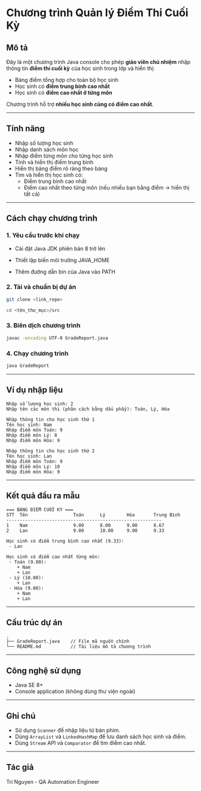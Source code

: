# Chương trình Quản lý Điểm Thi Cuối Kỳ

## Mô tả

Đây là một chương trình Java console cho phép **giáo viên chủ nhiệm** nhập thông tin **điểm thi cuối kỳ** của học sinh trong lớp và hiển thị:

- Bảng điểm tổng hợp cho toàn bộ học sinh
- Học sinh có **điểm trung bình cao nhất**
- Học sinh có **điểm cao nhất ở từng môn**

Chương trình hỗ trợ **nhiều học sinh cùng có điểm cao nhất**.

---

## Tính năng

- Nhập số lượng học sinh
- Nhập danh sách môn học
- Nhập điểm từng môn cho từng học sinh
- Tính và hiển thị điểm trung bình
- Hiển thị bảng điểm rõ ràng theo bảng
- Tìm và hiển thị học sinh có:
  - Điểm trung bình cao nhất
  - Điểm cao nhất theo từng môn (nếu nhiều bạn bằng điểm → hiển thị tất cả)

---

## Cách chạy chương trình

### 1. Yêu cầu trước khi chạy

- Cài đặt Java JDK phiên bản 8 trở lên

- Thiết lập biến môi trường JAVA_HOME

- Thêm đường dẫn bin của Java vào PATH

### 2. Tải và chuẩn bị dự án

```bash 
git clone <link_repo>
```
```bash
cd <tên_thư_mục>/src
```

### 3. Biên dịch chương trình

```bash
javac -encoding UTF-8 GradeReport.java
```

### 4. Chạy chương trình

```bash
java GradeReport
```

---

## Ví dụ nhập liệu

```
Nhập số lượng học sinh: 2
Nhập tên các môn thi (phân cách bằng dấu phẩy): Toán, Lý, Hóa

Nhập thông tin cho học sinh thứ 1
Tên học sinh: Nam
Nhập điểm môn Toán: 9
Nhập điểm môn Lý: 8
Nhập điểm môn Hóa: 9

Nhập thông tin cho học sinh thứ 2
Tên học sinh: Lan
Nhập điểm môn Toán: 9
Nhập điểm môn Lý: 10
Nhập điểm môn Hóa: 9
```

---

## Kết quả đầu ra mẫu

```
=== BẢNG ĐIỂM CUỐI KỲ ===
STT  Tên                 Toán      Lý        Hóa       Trung Bình
----------------------------------------------------------
1    Nam                 9.00      8.00      9.00      8.67
2    Lan                 9.00      10.00     9.00      9.33

Học sinh có điểm trung bình cao nhất (9.33):
 - Lan

Học sinh có điểm cao nhất từng môn:
 - Toán (9.00):
    + Nam
    + Lan
 - Lý (10.00):
    + Lan
 - Hóa (9.00):
    + Nam
    + Lan
```

---

## Cấu trúc dự án

```
.
├── GradeReport.java    // File mã nguồn chính
└── README.md           // Tài liệu mô tả chương trình
```

---

## Công nghệ sử dụng

- Java SE 8+
- Console application (không dùng thư viện ngoài)

---

## Ghi chú

- Sử dụng `Scanner` để nhập liệu từ bàn phím.
- Dùng `ArrayList` và `LinkedHashMap` để lưu danh sách học sinh và điểm.
- Dùng `Stream` API và `Comparator` để tìm điểm cao nhất.

---


## Tác giả

Tri Nguyen - QA Automation Engineer 

